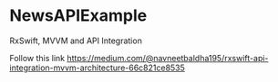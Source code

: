 # NewsAPIExample
RxSwift, MVVM and API Integration

Follow this link https://medium.com/@navneetbaldha195/rxswift-api-integration-mvvm-architecture-66c821ce8535
